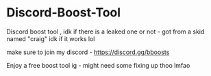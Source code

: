 # Discord-Boost-Tool
Discord boost tool , idk if there is a leaked one or not - got from a skid named "craig" idk if it works lol 

make sure to join my discord - https://discord.gg/bboosts 

Enjoy a free boost tool ig - might need some fixing up thoo lmfao

